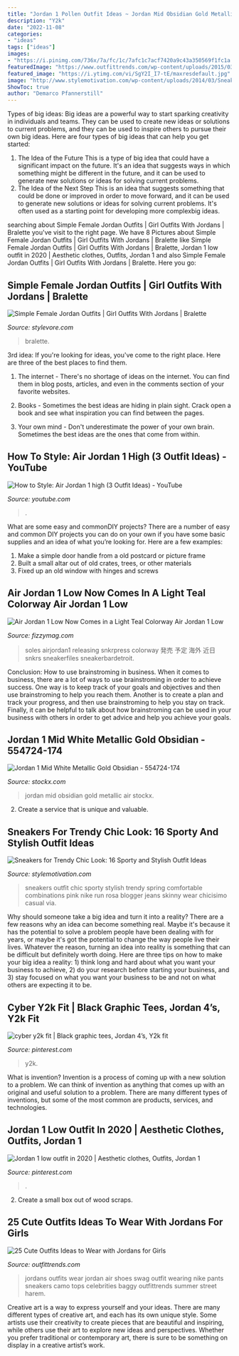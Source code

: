 ```yaml
---
title: "Jordan 1 Pollen Outfit Ideas ~ Jordan Mid Obsidian Gold Metallic Air Stockx"
description: "Y2k"
date: "2022-11-08"
categories:
- "ideas"
tags: ["ideas"]
images:
- "https://i.pinimg.com/736x/7a/fc/1c/7afc1c7acf7420a9c43a350569f1fc1a.jpg"
featuredImage: "https://www.outfittrends.com/wp-content/uploads/2015/03/black-girls-in-jordans.jpg"
featured_image: "https://i.ytimg.com/vi/SgY2I_I7-tE/maxresdefault.jpg"
image: "http://www.stylemotivation.com/wp-content/uploads/2014/03/Sneakers-for-Trendy-Chic-Look-16-Sporty-and-Stylish-Outfit-Ideas-12-620x917.jpg"
ShowToc: true
author: "Demarco Pfannerstill"
---
```



Types of big ideas:
Big ideas are a powerful way to start sparking creativity in individuals and teams. They can be used to create new ideas or solutions to current problems, and they can be used to inspire others to pursue their own big ideas. Here are four types of big ideas that can help you get started:
1. The Idea of the Future
This is a type of big idea that could have a significant impact on the future. It's an idea that suggests ways in which something might be different in the future, and it can be used to generate new solutions or ideas for solving current problems.
2. The Idea of the Next Step
This is an idea that suggests something that could be done or improved in order to move forward, and it can be used to generate new solutions or ideas for solving current problems. It's often used as a starting point for developing more complexbig ideas.

	

		
searching about Simple Female Jordan Outfits | Girl Outfits With Jordans | Bralette you've visit to the right page. We have 8 Pictures about Simple Female Jordan Outfits | Girl Outfits With Jordans | Bralette like Simple Female Jordan Outfits | Girl Outfits With Jordans | Bralette, Jordan 1 low outfit in 2020 | Aesthetic clothes, Outfits, Jordan 1 and also Simple Female Jordan Outfits | Girl Outfits With Jordans | Bralette. Here you go:
		
    
## Simple Female Jordan Outfits | Girl Outfits With Jordans | Bralette

<img loading=lazy src="https://www.stylevore.com/wp-content/uploads/2020/01/90c77bcb1ba706db2118ed6d788c1e9b.png" onerror="this.onerror=null;this.src='https://tse4.mm.bing.net/th?id=OIP.UiM2Z9hRK-2LMJY2wslBMAHaLH&amp;pid=15.1';" alt="Simple Female Jordan Outfits | Girl Outfits With Jordans | Bralette">

_Source: stylevore.com_

>bralette. 

	

3rd idea:
If you're looking for ideas, you've come to the right place. Here are three of the best places to find them.
1. The internet - There's no shortage of ideas on the internet. You can find them in blog posts, articles, and even in the comments section of your favorite websites.

2. Books - Sometimes the best ideas are hiding in plain sight. Crack open a book and see what inspiration you can find between the pages.

3. Your own mind - Don't underestimate the power of your own brain. Sometimes the best ideas are the ones that come from within.

    
## How To Style: Air Jordan 1 High (3 Outfit Ideas) - YouTube

<img loading=lazy src="https://i.ytimg.com/vi/SgY2I_I7-tE/maxresdefault.jpg" onerror="this.onerror=null;this.src='https://tse2.mm.bing.net/th?id=OIP.3UMRmOK8eEIt2ExIO2f4mwHaEK&amp;pid=15.1';" alt="How to Style: Air Jordan 1 high (3 Outfit Ideas) - YouTube">

_Source: youtube.com_

>. 

	

What are some easy and commonDIY projects?
There are a number of easy and common DIY projects you can do on your own if you have some basic supplies and an idea of what you’re looking for. Here are a few examples:
1. Make a simple door handle from a old postcard or picture frame
2. Built a small altar out of old crates, trees, or other materials
3. Fixed up an old window with hinges and screws

    
## Air Jordan 1 Low Now Comes In A Light Teal Colorway Air Jordan 1 Low

<img loading=lazy src="http://fizzymag.com/uploads/article/facebook_image/76d85e4e-3fa7-421f-8d27-21c8f7de0f5d/air-jordan-1-low-dc6991-400-release-info-002.jpg" onerror="this.onerror=null;this.src='https://tse3.mm.bing.net/th?id=OIP.uZPDrcHk-yd1UAAht2_aogHaE8&amp;pid=15.1';" alt="Air Jordan 1 Low Now Comes in a Light Teal Colorway Air Jordan 1 Low">

_Source: fizzymag.com_

>soles airjordan1 releasing snkrpress colorway 発売 予定 海外 近日 snkrs sneakerfiles sneakerbardetroit. 

	

Conclusion: How to use brainstroming in business.
When it comes to business, there are a lot of ways to use brainstroming in order to achieve success. One way is to keep track of your goals and objectives and then use brainstroming to help you reach them. Another is to create a plan and track your progress, and then use brainstroming to help you stay on track. Finally, it can be helpful to talk about how brainstroming can be used in your business with others in order to get advice and help you achieve your goals.

    
## Jordan 1 Mid White Metallic Gold Obsidian - 554724-174

<img loading=lazy src="https://images.stockx.com/images/Air-Jordan-1-Mid-White-Metallic-Gold-Obsidian-Product.jpg?fit=fill&amp;bg=FFFFFF&amp;w=700&amp;h=500&amp;auto=format,compress&amp;q=90&amp;dpr=2&amp;trim=color&amp;updated_at=1607656869" onerror="this.onerror=null;this.src='https://tse4.mm.bing.net/th?id=OIP.8cjz28X13IFL0jZOM9ih7AHaFS&amp;pid=15.1';" alt="Jordan 1 Mid White Metallic Gold Obsidian - 554724-174">

_Source: stockx.com_

>jordan mid obsidian gold metallic air stockx. 

	

2. Create a service that is unique and valuable.

    
## Sneakers For Trendy Chic Look: 16 Sporty And Stylish Outfit Ideas

<img loading=lazy src="http://www.stylemotivation.com/wp-content/uploads/2014/03/Sneakers-for-Trendy-Chic-Look-16-Sporty-and-Stylish-Outfit-Ideas-12-620x917.jpg" onerror="this.onerror=null;this.src='https://tse1.mm.bing.net/th?id=OIP.iBOI797zw5UTeu47V3Ey1gHaK9&amp;pid=15.1';" alt="Sneakers for Trendy Chic Look: 16 Sporty and Stylish Outfit Ideas">

_Source: stylemotivation.com_

>sneakers outfit chic sporty stylish trendy spring comfortable combinations pink nike run rosa blogger jeans skinny wear chicisimo casual via. 

	

Why should someone take a big idea and turn it into a reality?
There are a few reasons why an idea can become something real. Maybe it's because it has the potential to solve a problem people have been dealing with for years, or maybe it's got the potential to change the way people live their lives. Whatever the reason, turning an idea into reality is something that can be difficult but definitely worth doing. Here are three tips on how to make your big idea a reality: 1) think long and hard about what you want your business to achieve, 2) do your research before starting your business, and 3) stay focused on what you want your business to be and not on what others are expecting it to be.

    
## Cyber Y2k Fit | Black Graphic Tees, Jordan 4’s, Y2k Fit

<img loading=lazy src="https://i.pinimg.com/736x/7a/fc/1c/7afc1c7acf7420a9c43a350569f1fc1a.jpg" onerror="this.onerror=null;this.src='https://tse2.mm.bing.net/th?id=OIP.atmJhDoMXSI3dE1F5n5kYwHaJ3&amp;pid=15.1';" alt="cyber y2k fit | Black graphic tees, Jordan 4’s, Y2k fit">

_Source: pinterest.com_

>y2k. 

	

What is invention?
Invention is a process of coming up with a new solution to a problem. We can think of invention as anything that comes up with an original and useful solution to a problem. There are many different types of inventions, but some of the most common are products, services, and technologies.

    
## Jordan 1 Low Outfit In 2020 | Aesthetic Clothes, Outfits, Jordan 1

<img loading=lazy src="https://i.pinimg.com/736x/c1/e0/8d/c1e08d344ffc5e193d4ed35d6c9a7168.jpg" onerror="this.onerror=null;this.src='https://tse4.mm.bing.net/th?id=OIP.Hw2hW0tBEC9-yobJJo4TLwHaOs&amp;pid=15.1';" alt="Jordan 1 low outfit in 2020 | Aesthetic clothes, Outfits, Jordan 1">

_Source: pinterest.com_

>. 

	

2. Create a small box out of wood scraps.

    
## 25 Cute Outfits Ideas To Wear With Jordans For Girls

<img loading=lazy src="https://www.outfittrends.com/wp-content/uploads/2015/03/black-girls-in-jordans.jpg" onerror="this.onerror=null;this.src='https://tse4.mm.bing.net/th?id=OIP.xo4xoHajD8jhtc7nUd3uQAHaLH&amp;pid=15.1';" alt="25 Cute Outfits Ideas to Wear with Jordans for Girls">

_Source: outfittrends.com_

>jordans outfits wear jordan air shoes swag outfit wearing nike pants sneakers camo tops celebrities baggy outfittrends summer street harem. 

	

Creative art is a way to express yourself and your ideas. There are many different types of creative art, and each has its own unique style. Some artists use their creativity to create pieces that are beautiful and inspiring, while others use their art to explore new ideas and perspectives. Whether you prefer traditional or contemporary art, there is sure to be something on display in a creative artist’s work.


